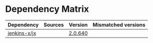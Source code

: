 # Dependency Matrix

Dependency | Sources | Version | Mismatched versions
---------- | ------- | ------- | -------------------
[jenkins-x/jx](https://github.com/jenkins-x/jx.git) |  | [2.0.640](https://github.com/jenkins-x/jx/releases/tag/v2.0.640) | 
